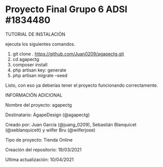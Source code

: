 # Proyecto Final Grupo 6 ADSI #1834480

TUTORIAL DE INSTALACIÓN

ejecuta los siguientes comandos.
1. git clone . https://github.com/Juan0209/agapectg.git
2. cd agapectg
3. composer install
4. php artisan key: generate
5. php artisan migrate –seed

Listo, con eso ya deberías tener el proyecto funcionando correctamente.


INFORMACIÓN ADICIONAL

Nombre del proyecto: agapectg

Destinatario: ÁgapeDesign (@agapectg)

Creado por: Juan García (@juang_0209), Sebastián Blanquicet (@seblanquicett) y wilfer Bru (@wilferjose)

Tipo de proyecto: Tienda Online

Creación del repositorio: 19/03/2021

Ultima actualización: 10/04/2021
